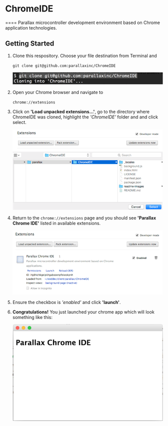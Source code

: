 # ChromeIDE
====
Parallax microcontroller development environment based on Chrome application technologies.

## Getting Started

1. Clone this respository.  Choose your file destination from Terminal and

	``` git clone git@github.com:parallaxinc/ChromeIDE ```

	![clone repo](readme-images/clone-chromeIDE.png)


2. Open your Chrome browser and navigate to

	``` chrome://extensions ```

3. Click on __'Load unpacked extensions...'__, go to the directory where ChromeIDE was cloned, highlight the *'ChromeIDE'* folder and and click select.

	![load extension](readme-images/load-unpacked-extensions.png)
	![select folder](readme-images/select-extension-folder.png)

4. Return to the ``` chrome://extensions ``` page and you should see __'Parallax Chrome IDE'__ listed in available extensions.

	![chromeIDE listed](readme-images/chromeIDE-listed.png)
5. Ensure the checkbox is *'enabled'* and click __'launch'__.
6. __Congratulations!__ You just launched your chrome app which will look something like this:

	![app launched](readme-images/chromeIDE-launched.png)
